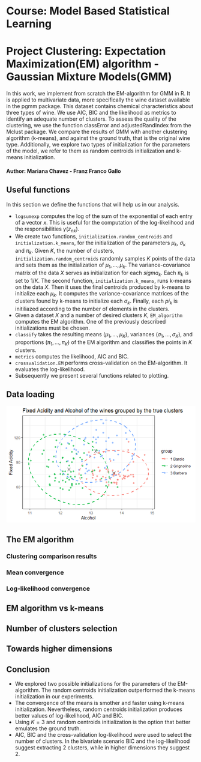 # Course: Model Based Statistical Learning
# Project Clustering: Expectation Maximization(EM) algorithm - Gaussian Mixture Models(GMM)
In this work, we implement from scratch the EM-algorithm for GMM in R. It is applied to multivariate data, more specifically the wine dataset available in the pgmm package. This dataset contains chemical characteristics about three types of wine. We use AIC, BIC and the likelihood as metrics to identify an adequate number of clusters. To assess the quality of the clustering, we use the function classError and adjustedRandIndex from the Mclust package. We compare the results of GMM with another clustering algorithm (k-means), and against the ground truth, that is the original wine type. Additionally, we explore two types of initialization for the parameters of the model, we refer to them as random centroids initialization and k-means initialization.

#### Author: Mariana Chavez - Franz Franco Gallo


## Useful functions

In this section we define the functions that will help us in our analysis.

* `logsumexp` computes the log of the sum of the exponential of each entry of a vector $x$. This is useful for the computation of the log-likelihood and the responsibilities $\gamma(z_{nk})$.
* We create two functions, `initialization.random_centroids` and `initialization.k_means`, for the initialization of the parameters $\mu_k$, $\sigma_k$ and $\pi_k$. Given $K$, the number of clusters, `initialization.random_centroids` randomly samples $K$ points of the data and sets them as the initialization of $\mu_1, \ldots , \mu_k$. The variance-covariance matrix of the data $X$ serves as initialization for each $sigma_k$. Each $\pi_k$ is set to $1/K$. The second function, `initialization.k_means`, runs k-means on the data $X$. Then it uses the final centroids produced by k-means to initialize each $\mu_k$. It computes the variance-covariance matrices of the clusters found by k-means to initialize each $\sigma_k$. Finally, each $pi_k$ is initiliazed according to the number of elements in the clusters.
* Given a dataset $X$ and a number of desired clusters $K$, `EM_algorithm` computes the EM algorithm. One of the previously described initializations must be chosen.     
* `classify` takes the resulting means ($\mu_1, \ldots, \mu_K$), variances ($\sigma_1, \ldots, \sigma_K$), and proportions ($\pi_1, \ldots, \pi_K$) of the EM algorithm and classifies the points in $K$ clusters.
* `metrics` computes the likelihood, AIC and BIC. 
* `crossvalidation.EM` performs cross-validation on the EM-algorithm. It evaluates the log-likelihood.   
* Subsequently we present several functions related to plotting. 

## Data loading
<img src="https://github.com/m-chaves/GMM_EM_algorithm/blob/main/images/data_loading.png" width="1000"><br>


## The EM algorithm
### Clustering comparison results

### Mean convergence

### Log-likelihood convergence


## EM algorithm vs k-means

## Number of clusters selection

## Towards higher dimensions

## Conclusion
* We explored two possible initializations for the parameters of the EM-algorithm. The random centroids initialization outperformed the k-means initialization in our experiments. 
* The convergence of the means is smother and faster using k-means initialization. Nevertheless, random centroids initialization produces better values of log-likelihood, AIC and BIC. 
* Using $K=3$ and random centroids initialization is the option that better emulates the ground truth.  
* AIC, BIC and the cross-validation log-likelihood were used to select the number of clusters. In the bivariate scenario BIC and the log-likelihood suggest extracting 2 clusters, while in higher dimensions they suggest 2. 
